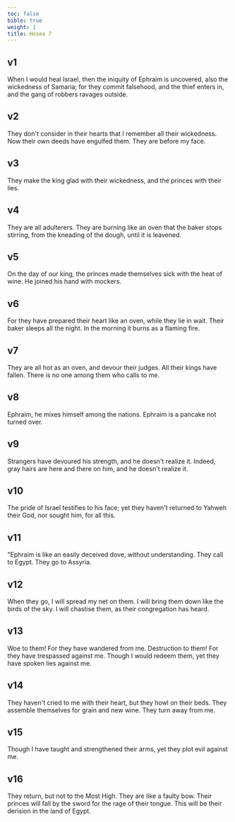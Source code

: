 ```yaml
---
toc: false
bible: true
weight: 1
title: Hosea 7
---
```




## v1 
When I would heal Israel, then the iniquity of Ephraim is uncovered, also the wickedness of Samaria; for they commit falsehood, and the thief enters in, and the gang of robbers ravages outside. 

## v2 
They don't consider in their hearts that I remember all their wickedness. Now their own deeds have engulfed them. They are before my face. 

## v3 
They make the king glad with their wickedness, and the princes with their lies. 

## v4 
They are all adulterers. They are burning like an oven that the baker stops stirring, from the kneading of the dough, until it is leavened. 

## v5 
On the day of our king, the princes made themselves sick with the heat of wine. He joined his hand with mockers. 

## v6 
For they have prepared their heart like an oven, while they lie in wait. Their baker sleeps all the night. In the morning it burns as a flaming fire. 

## v7 
They are all hot as an oven, and devour their judges. All their kings have fallen. There is no one among them who calls to me. 

## v8 
Ephraim, he mixes himself among the nations. Ephraim is a pancake not turned over. 

## v9 
Strangers have devoured his strength, and he doesn't realize it. Indeed, gray hairs are here and there on him, and he doesn't realize it. 

## v10 
The pride of Israel testifies to his face; yet they haven't returned to Yahweh their God, nor sought him, for all this. 

## v11 
"Ephraim is like an easily deceived dove, without understanding. They call to Egypt. They go to Assyria. 

## v12 
When they go, I will spread my net on them. I will bring them down like the birds of the sky. I will chastise them, as their congregation has heard. 

## v13 
Woe to them! For they have wandered from me. Destruction to them! For they have trespassed against me. Though I would redeem them, yet they have spoken lies against me. 

## v14 
They haven't cried to me with their heart, but they howl on their beds. They assemble themselves for grain and new wine. They turn away from me. 

## v15 
Though I have taught and strengthened their arms, yet they plot evil against me. 

## v16 
They return, but not to the Most High. They are like a faulty bow. Their princes will fall by the sword for the rage of their tongue. This will be their derision in the land of Egypt.
